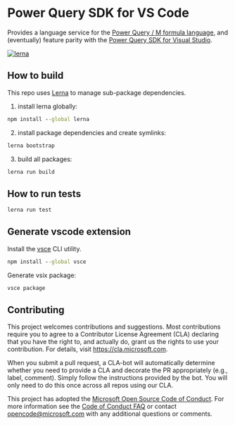 # Power Query SDK for VS Code

Provides a language service for the [Power Query / M formula language](https://powerquery.microsoft.com/), and (eventually) feature parity with the [Power Query SDK for Visual Studio](https://marketplace.visualstudio.com/items?itemName=Dakahn.PowerQuerySDK).

[![lerna](https://img.shields.io/badge/maintained%20with-lerna-cc00ff.svg)](https://lerna.js.org/)

## How to build

This repo uses [Lerna](https://lerna.js.org/) to manage sub-package dependencies.

1. install lerna globally:

```cmd
npm install --global lerna
```

2. install package dependencies and create symlinks:

```cmd
lerna bootstrap
```

3. build all packages:

```cmd
lerna run build
```

## How to run tests

```cmd
lerna run test
```

## Generate vscode extension

Install the [vsce](https://code.visualstudio.com/api/working-with-extensions/publishing-extension) CLI utility.

```cmd
npm install --global vsce
```

Generate vsix package:

```cmd
vsce package
```

## Contributing

This project welcomes contributions and suggestions. Most contributions require you to agree to a
Contributor License Agreement (CLA) declaring that you have the right to, and actually do, grant us
the rights to use your contribution. For details, visit https://cla.microsoft.com.

When you submit a pull request, a CLA-bot will automatically determine whether you need to provide
a CLA and decorate the PR appropriately (e.g., label, comment). Simply follow the instructions
provided by the bot. You will only need to do this once across all repos using our CLA.

This project has adopted the [Microsoft Open Source Code of Conduct](https://opensource.microsoft.com/codeofconduct/).
For more information see the [Code of Conduct FAQ](https://opensource.microsoft.com/codeofconduct/faq/) or
contact [opencode@microsoft.com](mailto:opencode@microsoft.com) with any additional questions or comments.
